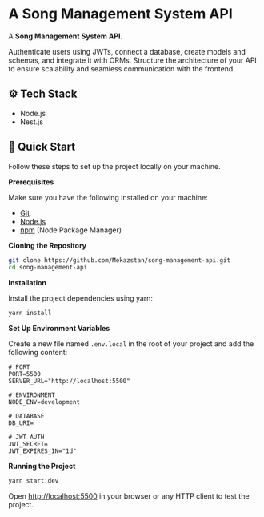 # A Song Management System API

A **Song Management System API**.  

Authenticate users using JWTs, connect a database, create models and schemas, and integrate it with ORMs. Structure the architecture of your API to ensure scalability and seamless communication with the frontend.

## <a name="tech-stack">⚙️ Tech Stack</a>

- Node.js
- Nest.js

## <a name="quick-start">🤸 Quick Start</a>

Follow these steps to set up the project locally on your machine.

**Prerequisites**

Make sure you have the following installed on your machine:

- [Git](https://git-scm.com/)
- [Node.js](https://nodejs.org/en)
- [npm](https://www.npmjs.com/) (Node Package Manager)

**Cloning the Repository**

```bash
git clone https://github.com/Mekazstan/song-management-api.git
cd song-management-api
```

**Installation**

Install the project dependencies using yarn:

```bash
yarn install
```

**Set Up Environment Variables**

Create a new file named `.env.local` in the root of your project and add the following content:

```env
# PORT
PORT=5500
SERVER_URL="http://localhost:5500"

# ENVIRONMENT
NODE_ENV=development

# DATABASE
DB_URI=

# JWT AUTH
JWT_SECRET=
JWT_EXPIRES_IN="1d"

```

**Running the Project**

```bash
yarn start:dev
```

Open [http://localhost:5500](http://localhost:5500) in your browser or any HTTP client to test the project.
